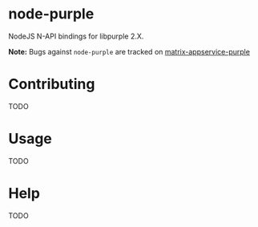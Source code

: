 # node-purple

NodeJS N-API bindings for libpurple 2.X.

**Note:** Bugs against `node-purple` are tracked on [matrix-appservice-purple](https://github.com/matrix-org/matrix-appservice-purple/issues?utf8=%E2%9C%93&q=is%3Aissue+label%3Anode-purple)

# Contributing 

TODO

# Usage

TODO

# Help

TODO
